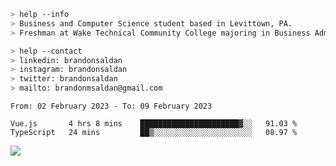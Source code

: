 ````bash
> help --info
> Business and Computer Science student based in Levittown, PA.
> Freshman at Wake Technical Community College majoring in Business Administration.
````

````bash
> help --contact
> linkedin: brandonsaldan
> instagram: brandonsaldan
> twitter: brandonsaldan
> mailto: brandonmsaldan@gmail.com
````

<!--START_SECTION:waka-->

```text
From: 02 February 2023 - To: 09 February 2023

Vue.js       4 hrs 8 mins    ██████████████████████▓░░   91.03 %
TypeScript   24 mins         ██▒░░░░░░░░░░░░░░░░░░░░░░   08.97 %
```

<!--END_SECTION:waka-->

![](https://komarev.com/ghpvc/?username=brandonsaldan&color=6A8AFF)

